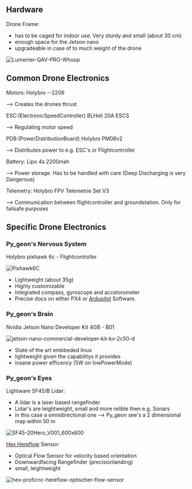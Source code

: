 ## Hardware

Drone Frame:
- has to be caged for indoor use. Very sturdy and small (about 30 cm)
- enough space for the Jetson nano
- upgradeable in case of to much weight of the drone

![Lumenier-QAV-PRO-Whoop](https://user-images.githubusercontent.com/132343254/236219350-0d03d53f-6027-4b08-a7c0-212d61e7babc.jpg)



## Common Drone Electronics 
Motors:
Holybro --2206

--> Creates the drones thrust

ESC:(ElectronicSpeedController)
BLHeli 20A ESCS

--> Regulating motor speed

PDB:(PowerDistributionBoard)
Holybro PM06v2

--> Distributes power to e.g. ESC's or Flightcontroller

Battery:
Lipo 4s 2200mah

--> Power storage. Has to be handled with care (Deep Discharging is very Dangerous)

Telemetry:
Holybro FPV Telemetrie Set V3

--> Communication between flightcontroller and groundstation. Only for failsafe purposes

## Specific Drone Electronics


### Py_geon's Nervous System

Holybro pixhawk 6c - Flightcontroller

![Pixhawk6C](https://user-images.githubusercontent.com/132343254/235888053-6c7279e5-fbce-4cd0-9dac-f84b8f615978.png)

- Lightweight (about 35g)
- Highly customizable
- Integrated compass, gyroscope and accelorometer
- Precise docs on either PX4 or [Ardupilot](https://ardupilot.org/copter/index.html) Software.


### Py_geon's Brain

Nvidia Jetson Nano Developer Kit 4GB - B01

![jetson-nano-commercial-developer-kit-kv-2c50-d](https://user-images.githubusercontent.com/132343254/235887570-7a410b7c-e259-4acc-8224-0abd81ca78f7.jpg)

- State of the art embbeded linux
- lightweight given the capabilitys it provides
- insane power efficency (5W on lowPowerMode)

### Py_geon's Eyes

Lightware SF45/B Lidar:
- A lidar is a laser based rangefinder
- Lidar's are leightweight, small and more relible then e.g. Sonars
- in this case a omnidirectional one --> Py_geon see's a 2 dimensional map within 50 m

![SF45-20Hero_V001_600x600](https://user-images.githubusercontent.com/132343254/235890863-76cda089-e446-4db2-8dc6-bc1332735bba.jpg)


 [Hex Hereflow](https://www.cubepilot.com/#/accessory/features) Sensor:
- Optical Flow Sensor for velocity based orientation
- Downwardfacing Rangefinder (precisionlanding)
- small, leightweight

![hex-proficnc-hereflow-optischer-flow-sensor](https://github.com/git-blame-BUK/Py_geon/assets/132343254/6cf53aed-e7ee-4672-9c57-bf2a013b2f8b)
